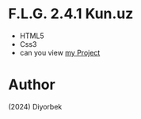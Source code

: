 # F.L.G. 2.4.1 Kun.uz
- HTML5
- Css3
- can you view [my Project](https://diyorbekpydev.github.io/Kun.uz-F.L.G-2.1.4/)
# Author 
(2024) Diyorbek 
